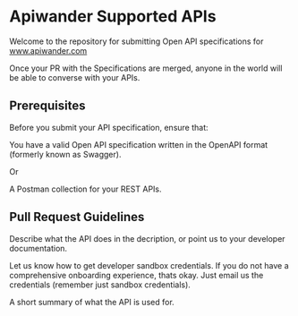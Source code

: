 # Apiwander Supported APIs

Welcome to the repository for submitting Open API specifications for www.apiwander.com

Once your PR with the Specifications are merged, anyone in the world will be able to converse with your APIs.

## Prerequisites 

Before you submit your API specification, ensure that:

You have a valid Open API specification written in the OpenAPI format (formerly known as Swagger).

Or

A Postman collection for your REST APIs.

## Pull Request Guidelines

Describe what the API does in the decription, or point us to your developer documentation.

Let us know how to get developer sandbox credentials. If you do not have a comprehensive onboarding experience, thats okay. Just email us the credentials (remember just sandbox credentials).

A short summary of what the API is used for.

